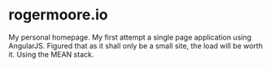 # rogermoore.io
My personal homepage. My first attempt a single page application using AngularJS. Figured that as it shall only be a small site, the load will be worth it. Using the MEAN stack.
